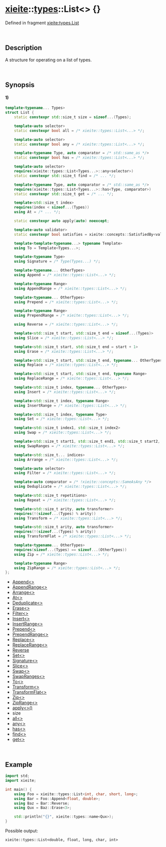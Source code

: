 # [xieite](../../xieite.md)\:\:[types](../../types.md)\:\:List\<\> \{\}
Defined in fragment [xieite:types.List](../../../src/types/list.cpp)

&nbsp;

## Description
A structure for operating on a list of types.

&nbsp;

## Synopsis
#### 1)
```cpp
template<typename... Types>
struct List {
    static constexpr std::size_t size = sizeof...(Types);

    template<auto selector>
    static constexpr bool all = /* xieite::types::List<...> */;

    template<auto selector>
    static constexpr bool any = /* xieite::types::List<...> */;

    template<typename Type, auto comparator = /* std::same_as */>
    static constexpr bool has = /* xieite::types::List<...> */;

    template<auto selector>
    requires(xieite::types::List<Types...>::any<selector>)
    static constexpr std::size_t find = /* ... */;

    template<typename Type, auto comparator = /* std::same_as */>
    requires(xieite::types::List<Types...>::has<Type, comparator>)
    static constexpr std::size_t get = /* ... */;

    template<std::size_t index>
    requires(index < sizeof...(Types))
    using At = /* ... */;

    static constexpr auto apply(auto) noexcept;

    template<auto validator>
    static constexpr bool satisfies = xieite::concepts::SatisfiedBy<validator, Types...>;

    template<template<typename...> typename Template>
    using To = Template<Types...>;

    template<typename Type>
    using Signature = /* Type(Types...) */;

    template<typename... OtherTypes>
    using Append = /* xieite::types::List<...> */;

    template<typename Range>
    using AppendRange = /* xieite::types::List<...> */;

    template<typename... OtherTypes>
    using Prepend = /* xieite::types::List<...> */;

    template<typename Range>
    using PrependRange = /* xieite::types::List<...> */;

    using Reverse = /* xieite::types::List<...> */;

    template<std::size_t start, std::size_t end = sizeof...(Types)>
    using Slice = /* xieite::types::List<...> */;

    template<std::size_t start, std::size_t end = start + 1>
    using Erase = /* xieite::types::List<...> */;

    template<std::size_t start, std::size_t end, typename... OtherTypes>
    using Replace = /* xieite::types::List<...> */;

    template<std::size_t start, std::size_t end, typename Range>
    using ReplaceRange = /* xieite::types::List<...> */;

    template<std::size_t index, typename... OtherTypes>
    using Insert = /* xieite::types::List<...> */;

    template<std::size_t index, typename Range>
    using InsertRange = /* xieite::types::List<...> */;

    template<std::size_t index, typename Type>
    using Set = /* xieite::types::List<...> */;

    template<std::size_t index1, std::size_t index2>
    using Swap = /* xieite::types::List<...> */;

    template<std::size_t start1, std::size_t end1, std::size_t start2, std::size_t end2>
    using SwapRanges = /* xieite::types::List<...> */;

    template<std::size_t... indices>
    using Arrange = /* xieite::types::List<...> */;

    template<auto selector>
    using Filter = /* xieite::types::List<...> */;

    template<auto comparator = /* !xieite::concepts::SameAsAny */>
    using Deduplicate = /* xieite::types::List<...> */;

    template<std::size_t repetitions>
    using Repeat = /* xieite::types::List<...> */;

    template<std::size_t arity, auto transformer>
    requires(!(sizeof...(Types) % arity))
    using Transform = /* xieite::types::List<...> */;

    template<std::size_t arity, auto transformer>
    requires(!(sizeof...(Types) % arity))
    using TransformFlat = /* xieite::types::List<...> */;

    template<typename... OtherTypes>
    requires(sizeof...(Types) == sizeof...(OtherTypes))
    using Zip = /* xieite::types::List<...> */;

    template<typename Range>
    using ZipRange = /* xieite::types::List<...> */;
};
```
- [Append\<\>](./structures/list/1/append.md)
- [AppendRange\<\>](./structures/list/1/append_range_of.md)
- [Arrange\<\>](./structures/list/1/arrange.md)
- [At\<\>](./structures/list/1/at.md)
- [Deduplicate\<\>](./structures/list/1/deduplicate.md)
- [Erase\<\>](./structures/list/1/erase.md)
- [Filter\<\>](./structures/list/1/filter.md)
- [Insert\<\>](./structures/list/1/Insert.md)
- [InsertRange\<\>](./structures/list/1/insert_range_of.md)
- [Prepend\<\>](./structures/list/1/prepend.md)
- [PrependRange\<\>](./structures/list/1/prepend_range_of.md)
- [Replace\<\>](./structures/list/1/replace.md)
- [ReplaceRange\<\>](./structures/list/1/replace_range.md)
- [Reverse](./structures/list/1/reverse.md)
- [Set\<\>](./structures/list/1/set.md)
- [Signature\<\>](./structures/list/1/signature.md)
- [Slice\<\>](./structures/list/1/slice.md)
- [Swap\<\>](./structures/list/1/swap.md)
- [SwapRanges\<\>](./structures/list/1/swap_ranges.md)
- [To\<\>](./structures/list/1/to.md)
- [Transform\<\>](./structures/list/1/transform.md)
- [TransformFlat\<\>](./structures/list/1/transform_flat.md)
- [Zip\<\>](./structures/list/1/zip.md)
- [ZipRange\<\>](./structures/list/1/zip_range.md)
- [apply\<\>\(\)](./structures/list/1/apply.md)
- size
- [all\<\>](./structures/list/1/all.md)
- [any\<\>](./structures/list/1/any.md)
- [has\<\>](./structures/list/1/has.md)
- [find\<\>](./structures/list/1/find.md)
- [get\<\>](./structures/list/1/get.md)

&nbsp;

## Example
```cpp
import std;
import xieite;

int main() {
    using Foo = xieite::types::List<int, char, short, long>;
    using Bar = Foo::Append<float, double>;
    using Baz = Bar::Reverse;
    using Qux = Baz::Erase<3>;

    std::println("{}", xieite::types::name<Qux>);
}
```
Possible output:
```
xieite::types::List<double, float, long, char, int>
```
